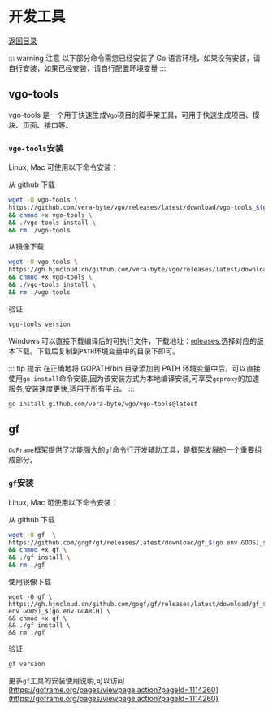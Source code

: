 # 开发工具

[返回目录](README.md)

::: warning 注意
以下部分命令需您已经安装了 Go 语言环境，如果没有安装，请自行安装，如果已经安装，请自行配置环境变量
:::

## vgo-tools

vgo-tools 是一个用于快速生成`Vgo`项目的脚手架工具，可用于快速生成项目、模块、页面、接口等。

### `vgo-tools`安装

Linux, Mac 可使用以下命令安装：

从 github 下载

```bash
wget -O vgo-tools \
https://github.com/vera-byte/vgo/releases/latest/download/vgo-tools_$(go env GOOS)_$(go env GOARCH) \
&& chmod +x vgo-tools \
&& ./vgo-tools install \
&& rm ./vgo-tools
```

从镜像下载

```bash
wget -O vgo-tools \
https://gh.hjmcloud.cn/github.com/vera-byte/vgo/releases/latest/download/vgo-tools_$(go env GOOS)_$(go env GOARCH) \
&& chmod +x vgo-tools \
&& ./vgo-tools install \
&& rm ./vgo-tools
```

验证

```bash
vgo-tools version
```

Windows 可以直接下载编译后的可执行文件，下载地址：[releases](https://github.com/vera-byte/vgo/releases),选择对应的版本下载。下载后复制到`PATH`环境变量中的目录下即可。

::: tip 提示
在正确地将 GOPATH/bin 目录添加到 PATH 环境变量中后，可以直接使用`go install`命令安装,因为该安装方式为本地编译安装,可享受`goproxy`的加速服务,安装速度更快,适用于所有平台。
:::

```bash
go install github.com/vera-byte/vgo/vgo-tools@latest
```

## gf

`GoFrame`框架提供了功能强大的`gf`命令行开发辅助工具，是框架发展的一个重要组成部分。

### `gf`安装

Linux, Mac 可使用以下命令安装：

从 github 下载

```bash
wget -O gf  \
https://github.com/gogf/gf/releases/latest/download/gf_$(go env GOOS)_$(go env GOARCH) \
&& chmod +x gf \
&& ./gf install \
&& rm ./gf
```

使用镜像下载

```
wget -O gf \
https://gh.hjmcloud.cn/github.com/gogf/gf/releases/latest/download/gf_$(go env GOOS)_$(go env GOARCH) \
&& chmod +x gf \
&& ./gf install \
&& rm ./gf
```

验证

```bash
gf version
```

更多`gf`工具的安装使用说明,可以访问 [https://goframe.org/pages/viewpage.action?pageId=1114260](https://goframe.org/pages/viewpage.action?pageId=1114260)
